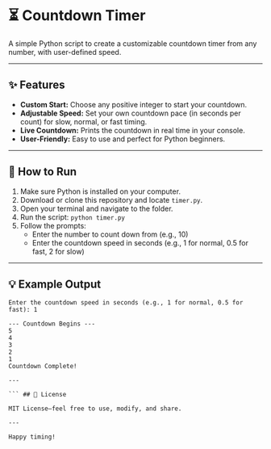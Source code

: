 # ⏳ Countdown Timer

A simple Python script to create a customizable countdown timer from any number, with user-defined speed.

---

## ✨ Features

- **Custom Start:** Choose any positive integer to start your countdown.
- **Adjustable Speed:** Set your own countdown pace (in seconds per count) for slow, normal, or fast timing.
- **Live Countdown:** Prints the countdown in real time in your console.
- **User-Friendly:** Easy to use and perfect for Python beginners.

---

## 🚀 How to Run

1. Make sure Python is installed on your computer.
2. Download or clone this repository and locate `timer.py`.
3. Open your terminal and navigate to the folder.
4. Run the script: `python timer.py`
5. Follow the prompts:
    - Enter the number to count down from (e.g., 10)
    - Enter the countdown speed in seconds (e.g., 1 for normal, 0.5 for fast, 2 for slow)

---

## 💡 Example Output
```Enter the number to start the countdown from: 5
Enter the countdown speed in seconds (e.g., 1 for normal, 0.5 for fast): 1

--- Countdown Begins ---
5
4
3
2
1
Countdown Complete!

---

``` ## 📄 License

MIT License—feel free to use, modify, and share.

---

Happy timing!
